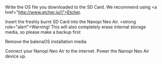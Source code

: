 Write the OS file you downloaded to the SD Card. We recommend using <a href=\"http://www.etcher.io/\">Etcher</a>.

Insert the freshly burnt SD Card into the Nanopi Neo Air.
<strong role=\"alert\">Warning!</strong> This will also completely erase internal storage media, so please make a backup first

Remove the balenaOS installation media

Connect your Nanopi Neo Air to the internet. Power the Nanopi Neo Air device up.